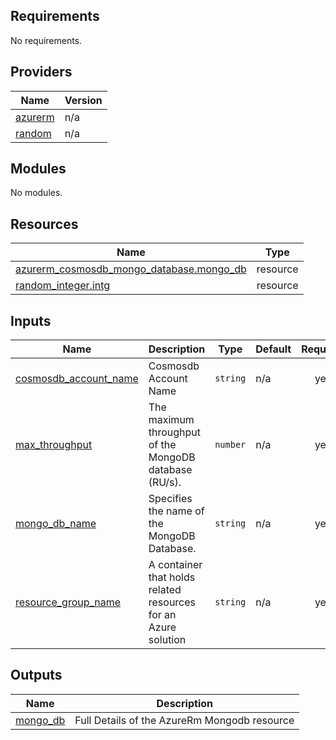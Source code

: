 <!-- BEGIN_TF_DOCS -->
## Requirements

No requirements.

## Providers

| Name | Version |
|------|---------|
| <a name="provider_azurerm"></a> [azurerm](#provider\_azurerm) | n/a |
| <a name="provider_random"></a> [random](#provider\_random) | n/a |

## Modules

No modules.

## Resources

| Name | Type |
|------|------|
| [azurerm_cosmosdb_mongo_database.mongo_db](https://registry.terraform.io/providers/hashicorp/azurerm/latest/docs/resources/cosmosdb_mongo_database) | resource |
| [random_integer.intg](https://registry.terraform.io/providers/hashicorp/random/latest/docs/resources/integer) | resource |

## Inputs

| Name | Description | Type | Default | Required |
|------|-------------|------|---------|:--------:|
| <a name="input_cosmosdb_account_name"></a> [cosmosdb\_account\_name](#input\_cosmosdb\_account\_name) | Cosmosdb Account Name | `string` | n/a | yes |
| <a name="input_max_throughput"></a> [max\_throughput](#input\_max\_throughput) | The maximum throughput of the MongoDB database (RU/s). | `number` | n/a | yes |
| <a name="input_mongo_db_name"></a> [mongo\_db\_name](#input\_mongo\_db\_name) | Specifies the name of the MongoDB Database. | `string` | n/a | yes |
| <a name="input_resource_group_name"></a> [resource\_group\_name](#input\_resource\_group\_name) | A container that holds related resources for an Azure solution | `string` | n/a | yes |

## Outputs

| Name | Description |
|------|-------------|
| <a name="output_mongo_db"></a> [mongo\_db](#output\_mongo\_db) | Full Details of the AzureRm Mongodb resource |
<!-- END_TF_DOCS -->
